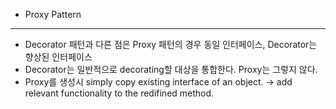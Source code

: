 * Proxy Pattern
---
* Decorator 패턴과 다른 점은 Proxy 패턴의 경우 동일 인터페이스, Decorator는 향상된 인터페이스
* Decorator는 일반적으로 decorating할 대상을 통합한다. Proxy는 그렇지 않다.
* Proxy를 생성시 simply copy existing interface of an object. -> add relevant functionality to the redifined method.

